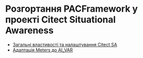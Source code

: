 # Розгортання PACFramework у проекті Citect Situational Awareness

- [Загальні властивості та налаштування Citect SA](cm_common.md)
- [Адаптація Meters до AI_VAR](cm_aivar.md)

